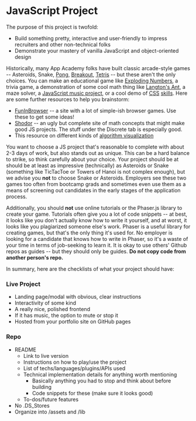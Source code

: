 # JavaScript Project

The purpose of this project is twofold:

- Build something pretty, interactive and user-friendly to impress recruiters and other non-technical folks
- Demonstrate your mastery of vanilla JavaScript and object-oriented design

Historically, many App Academy folks have built classic arcade-style games -- Asteroids, Snake, [Pong](http://codymcnamara.github.io/pong/), [Breakout](http://nihilence.github.io/Breakawf/), [Tetris](http://erichsu.io/Fortris/) -- but these aren't the only choices. You can make an educational game like [Exploding Numbers](http://www.cssherry.com/explodingnumbers/), a trivia game, a demonstration of some cool math thing like [Langton's Ant](http://scottduane.github.io/LangtonsAnt/), a maze solver, a [JavaScript music project](http://www.shufffle.space/), or a cool demo of [CSS](https://bfriel.github.io/CSS_Snacks/) [skills](http://vveleva.com/css_demos/). Here are some further resources to help you brainstorm:

- [FunInBrowser](http://www.funinbrowser.com/) -- a site with a lot of simple-ish browser games. Use these to get some ideas!
- [Shodor](http://www.shodor.org/interactivate/activities/) -- an ugly but complete site of math concepts that might make good JS projects.  The stuff under the Discrete tab is especially good.
- This resource on different kinds of [algorithm visualization](https://bost.ocks.org/mike/algorithms/)

You want to choose a JS project that's reasonable to complete with about 2-3 days of work, but also stands out as unique.  This can be a hard balance to strike, so think carefully about your choice.  Your project should be at should be at least as impressive (technically) as Asteroids or Snake (something like TicTacToe or Towers of Hanoi is not complex enough), but we advise you **not** to choose Snake or Asteroids.  Employers see these two games too often from bootcamp grads and sometimes even use them as a means of screening out candidates in the early stages of the application process.

Additionally, you should **not** use online tutorials or the Phaser.js library to create your game.  Tutorials often give you a lot of code snippets -- at best, it looks like you don't actually know how to write it yourself, and at worst, it looks like you plagiarized someone else's work.  Phaser is a useful library for creating games, but that's the only thing it's used for.  No employer is looking for a candidate that knows how to write in Phaser, so it's a waste of your time in terms of job-seeking to learn it.  It is okay to use others' Github repos as guides -- but they should only be guides.  **Do not copy code from another person's repo.**

In summary, here are the checklists of what your project should have:

### Live Project

* Landing page/modal with obvious, clear instructions
* Interactivity of some kind
* A really nice, polished frontend
* If it has music, the option to mute or stop it
* Hosted from your portfolio site on GitHub pages

### Repo

* README
  * Link to live version
  * Instructions on how to play/use the project
  * List of techs/languages/plugins/APIs used
  * Technical implementation details for anything worth mentioning
    * Basically anything you had to stop and think about before building
    * Code snippets for these (make sure it looks good)
  * To-dos/future features
* No .DS_Stores
* Organize into /assets and /lib

